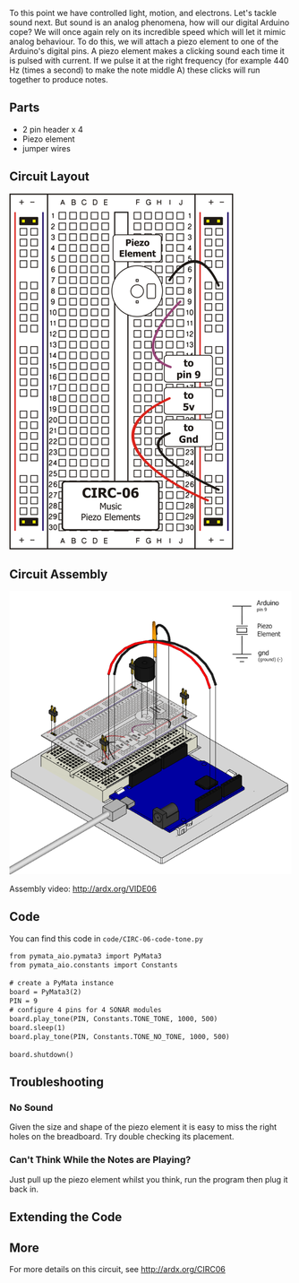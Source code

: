 
To this point we have controlled light, motion, and
electrons. Let's tackle sound next. But sound is an
analog phenomena, how will our digital Arduino cope?
We will once again rely on its incredible speed which will let it
mimic analog behaviour. To do this, we will attach a piezo element to one of the Arduino's digital pins. A piezo element makes a clicking sound each time it is pulsed with current. If we pulse it at the right frequency (for example 440 Hz (times a second) to make the note middle A) these clicks will run together to produce notes.


<a id="parts"></a>
## Parts

* 2 pin header x 4
* Piezo element
* jumper wires

<a id="circuit"></a>
## Circuit Layout
[<img style="max-width:400px" src="../../images/circ/CIRC06-sheet-small.png" alt="Circuit Layout"/>](../../images/circ/CIRC06-sheet.png)

<a id="assembly"></a>
## Circuit Assembly
![Assembly Diagram](../../images/assembly/CIRC-06-3dexploded.png "Assembly Diagram")

Assembly video: http://ardx.org/VIDE06

<a id="code"></a>
## Code

You can find this code in `code/CIRC-06-code-tone.py`

	from pymata_aio.pymata3 import PyMata3
	from pymata_aio.constants import Constants
	
	# create a PyMata instance
	board = PyMata3(2)
	PIN = 9
	# configure 4 pins for 4 SONAR modules
	board.play_tone(PIN, Constants.TONE_TONE, 1000, 500)
	board.sleep(1)
	board.play_tone(PIN, Constants.TONE_NO_TONE, 1000, 500)
	
	board.shutdown()


<a id="troubleshooting"></a>
## Troubleshooting

### No Sound
Given the size and shape of the piezo element it is easy to miss the right holes on the breadboard. Try double checking its placement.

### Can't Think While the Notes are Playing?
Just pull up the piezo element whilst you think, run the program then plug it back in.


<a id="extending"></a>
## Extending the Code


<a id="more"></a>
## More

For more details on this circuit, see http://ardx.org/CIRC06
